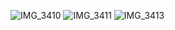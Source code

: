 ![IMG_3410](https://github.com/user-attachments/assets/9f859141-bf84-42ec-bda3-7cc978c02ed6)
![IMG_3411](https://github.com/user-attachments/assets/2c50d117-b7ba-46c5-8dbc-5d295bfd331f)
![IMG_3413](https://github.com/user-attachments/assets/76fde9e2-d1e5-4f3c-95cb-0c0eada1153b)
